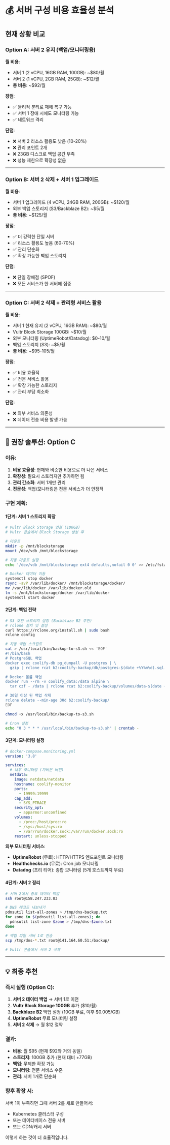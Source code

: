 # 💰 서버 구성 비용 효율성 분석

## 현재 상황 비교

### Option A: 서버 2 유지 (백업/모니터링용)
**월 비용**: 
- 서버 1 (2 vCPU, 16GB RAM, 100GB): ~$80/월
- 서버 2 (1 vCPU, 2GB RAM, 25GB): ~$12/월
- **총 비용**: ~$92/월

**장점**:
- ✅ 물리적 분리로 재해 복구 가능
- ✅ 서버 1 장애 시에도 모니터링 가능
- ✅ 네트워크 격리

**단점**:
- ❌ 서버 2 리소스 활용도 낮음 (10-20%)
- ❌ 관리 포인트 2개
- ❌ 23GB 디스크로 백업 공간 부족
- ❌ 성능 제한으로 확장성 없음

---

### Option B: 서버 2 삭제 + 서버 1 업그레이드
**월 비용**:
- 서버 1 업그레이드 (4 vCPU, 24GB RAM, 200GB): ~$120/월
- 외부 백업 스토리지 (S3/Backblaze B2): ~$5/월
- **총 비용**: ~$125/월

**장점**:
- ✅ 더 강력한 단일 서버
- ✅ 리소스 활용도 높음 (60-70%)
- ✅ 관리 단순화
- ✅ 확장 가능한 백업 스토리지

**단점**:
- ❌ 단일 장애점 (SPOF)
- ❌ 모든 서비스가 한 서버에 집중

---

### Option C: 서버 2 삭제 + 관리형 서비스 활용
**월 비용**:
- 서버 1 현재 유지 (2 vCPU, 16GB RAM): ~$80/월
- Vultr Block Storage 100GB: ~$10/월
- 외부 모니터링 (UptimeRobot/Datadog): $0-10/월
- 백업 스토리지 (S3): ~$5/월
- **총 비용**: ~$95-105/월

**장점**:
- ✅ 비용 효율적
- ✅ 전문 서비스 활용
- ✅ 확장 가능한 스토리지
- ✅ 관리 부담 최소화

**단점**:
- ❌ 외부 서비스 의존성
- ❌ 데이터 전송 비용 발생 가능

---

## 🎯 권장 솔루션: Option C

### 이유:
1. **비용 효율성**: 현재와 비슷한 비용으로 더 나은 서비스
2. **확장성**: 필요시 스토리지만 추가하면 됨
3. **관리 간소화**: 서버 1개만 관리
4. **전문성**: 백업/모니터링은 전문 서비스가 더 안정적

### 구현 계획:

#### 1단계: 서버 1 스토리지 확장
```bash
# Vultr Block Storage 연결 (100GB)
# Vultr 콘솔에서 Block Storage 생성 후

# 마운트
mkdir -p /mnt/blockstorage
mount /dev/vdb /mnt/blockstorage

# 자동 마운트 설정
echo '/dev/vdb /mnt/blockstorage ext4 defaults,nofail 0 0' >> /etc/fstab

# Docker 데이터 이동
systemctl stop docker
rsync -avP /var/lib/docker/ /mnt/blockstorage/docker/
mv /var/lib/docker /var/lib/docker.old
ln -s /mnt/blockstorage/docker /var/lib/docker
systemctl start docker
```

#### 2단계: 백업 전략
```bash
# S3 호환 스토리지 설정 (Backblaze B2 추천)
# rclone 설치 및 설정
curl https://rclone.org/install.sh | sudo bash
rclone config

# 자동 백업 스크립트
cat > /usr/local/bin/backup-to-s3.sh << 'EOF'
#!/bin/bash
# PostgreSQL 백업
docker exec coolify-db pg_dumpall -U postgres | \
  gzip | rclone rcat b2:coolify-backup/db/postgres-$(date +%Y%m%d).sql.gz

# Docker 볼륨 백업
docker run --rm -v coolify_data:/data alpine \
  tar czf - /data | rclone rcat b2:coolify-backup/volumes/data-$(date +%Y%m%d).tar.gz

# 30일 이상 된 백업 삭제
rclone delete --min-age 30d b2:coolify-backup/
EOF

chmod +x /usr/local/bin/backup-to-s3.sh

# Cron 설정
echo "0 3 * * * /usr/local/bin/backup-to-s3.sh" | crontab -
```

#### 3단계: 모니터링 설정
```yaml
# docker-compose.monitoring.yml
version: '3.8'

services:
  # 내부 모니터링 (가벼운 버전)
  netdata:
    image: netdata/netdata
    hostname: coolify-monitor
    ports:
      - 19999:19999
    cap_add:
      - SYS_PTRACE
    security_opt:
      - apparmor:unconfined
    volumes:
      - /proc:/host/proc:ro
      - /sys:/host/sys:ro
      - /var/run/docker.sock:/var/run/docker.sock:ro
    restart: unless-stopped
```

**외부 모니터링 서비스**:
- **UptimeRobot** (무료): HTTP/HTTPS 엔드포인트 모니터링
- **Healthchecks.io** (무료): Cron job 모니터링
- **Datadog** (프리 티어): 종합 모니터링 (5개 호스트까지 무료)

#### 4단계: 서버 2 정리
```bash
# 서버 2에서 중요 데이터 백업
ssh root@158.247.233.83

# DNS 레코드 내보내기
pdnsutil list-all-zones > /tmp/dns-backup.txt
for zone in $(pdnsutil list-all-zones); do
  pdnsutil list-zone $zone > /tmp/dns-$zone.txt
done

# 백업 파일 서버 1로 전송
scp /tmp/dns-*.txt root@141.164.60.51:/backup/

# Vultr 콘솔에서 서버 2 삭제
```

---

## 💡 최종 추천

### 즉시 실행 (Option C):
1. **서버 2 데이터 백업** → 서버 1로 이전
2. **Vultr Block Storage 100GB** 추가 ($10/월)
3. **Backblaze B2** 백업 설정 (10GB 무료, 이후 $0.005/GB)
4. **UptimeRobot** 무료 모니터링 설정
5. **서버 2 삭제** → 월 $12 절약

### 결과:
- **비용**: 월 $95 (현재 $92와 거의 동일)
- **스토리지**: 100GB 추가 (현재 대비 +77GB)
- **백업**: 무제한 확장 가능
- **모니터링**: 전문 서비스 수준
- **관리**: 서버 1개로 단순화

### 향후 확장 시:
서버 1이 부족하면 그때 서버 2를 새로 만들어서:
- Kubernetes 클러스터 구성
- 또는 데이터베이스 전용 서버
- 또는 CDN/캐시 서버

이렇게 하는 것이 더 효율적입니다.
